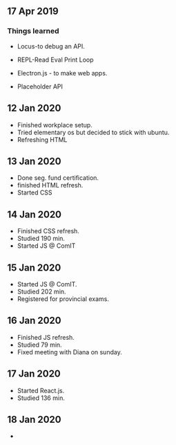 ## 17 Apr 2019

### Things learned

* Locus-to debug an API.

* REPL-Read Eval Print Loop

* Electron.js - to make web apps.

* Placeholder API

## 12 Jan 2020

* Finished workplace setup.
* Tried elementary os but decided to stick with ubuntu.
* Refreshing HTML

## 13 Jan 2020

* Done seg. fund certification.
* finished HTML refresh.
* Started CSS

## 14 Jan 2020

* Finished CSS refresh.
* Studied 190 min.
* Started JS @ ComIT

## 15 Jan 2020

* Started JS @ ComIT.
* Studied 202 min.
* Registered for provincial exams.

## 16 Jan 2020

* Finished JS refresh.
* Studied 79 min.
* Fixed meeting with Diana on sunday.

## 17 Jan 2020

* Started React.js.
* Studied 136 min.

## 18 Jan 2020

* 


